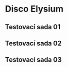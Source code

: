 <script setup>
import CompareData from "../components/CompareData.vue"
import units_01 from "../data/disco-01.json";
import units_02 from "../data/disco-02.json";
import units_03 from "../data/disco-03.json";
</script>

# Disco Elysium

## Testovací sada 01

<CompareData :data="units_01"></CompareData>

## Testovací sada 02

<CompareData :data="units_02"></CompareData>

## Testovací sada 03

<CompareData :data="units_03"></CompareData>
